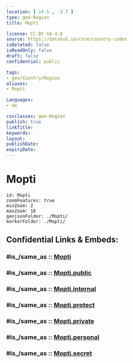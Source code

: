 ```yaml
---
location: [ 14.5 , -3.7 ] 
type: geo-Region
title: Mopti

license: CC BY-SA 4.0
source: https://datahub.io/core/country-codes
isDeleted: false
isReadOnly: false
draft: false
confidential: public

tags:
- geo/Country/Region
aliases:
- Mopti

Languages:
- de

cssclasses: geo-Region
publish: true
linkTitle: 
keywords: 
layout: 
publishDate: 
expiryDate: 
---
```


# Mopti

```leaflet
id: Mopti
zoomFeatures: true 
minZoom: 2 
maxZoom: 18
geojsonFolder: ./Mopti/
markerFolder: ./Mopti/
```


## Confidential Links & Embeds: 

### #is_/same_as :: [Mopti](/_Standards/Earth/Continent/Africa/Africa~West/Mali/Regions~Mali/Mopti.md) 

### #is_/same_as :: [Mopti.public](/_public/Earth/Continent/Africa/Africa~West/Mali/Regions~Mali/Mopti.public.md) 

### #is_/same_as :: [Mopti.internal](/_internal/Earth/Continent/Africa/Africa~West/Mali/Regions~Mali/Mopti.internal.md) 

### #is_/same_as :: [Mopti.protect](/_protect/Earth/Continent/Africa/Africa~West/Mali/Regions~Mali/Mopti.protect.md) 

### #is_/same_as :: [Mopti.private](/_private/Earth/Continent/Africa/Africa~West/Mali/Regions~Mali/Mopti.private.md) 

### #is_/same_as :: [Mopti.personal](/_personal/Earth/Continent/Africa/Africa~West/Mali/Regions~Mali/Mopti.personal.md) 

### #is_/same_as :: [Mopti.secret](/_secret/Earth/Continent/Africa/Africa~West/Mali/Regions~Mali/Mopti.secret.md)

